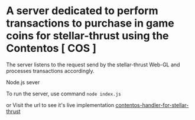 # A server dedicated to perform transactions to purchase in game coins for stellar-thrust using the Contentos [ COS ]

The server listens to the request send by the stellar-thrust Web-GL and processes transactions accordingly.


Node.js sever


To run the server, use command `node index.js`


or Visit the url to see it's live implementation [contentos-handler-for-stellar-thrust](https://conentos-handler.herokuapp.com/)
